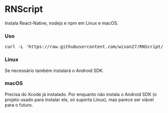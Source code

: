 # RNScript
Instala React-Native, nodejs e npm em Linux e macOS.

### Uso
<pre>
curl -L 'https://raw.githubusercontent.com/wison27/RNScript/master/rn.sh' | bash
</pre>

### Linux
Se necessário também instalará o Android SDK.


### macOS
Precisa do Xcode já instalado. Por enquanto não instala o Android SDK (o projeto usado para instalar ele, só suporta Linux), mas parece ser viável para o futuro.


